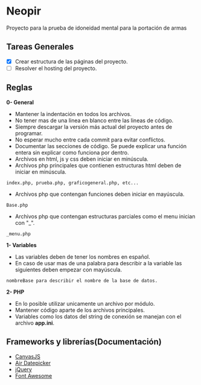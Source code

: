 # Neopir
Proyecto para la prueba de idoneidad mental para la portación de armas

## Tareas Generales
- [x] Crear estructura de las páginas del proyecto.
- [ ] Resolver el hosting del proyecto.

## Reglas

**0- General** 
* Mantener la indentación en todos los archivos.
* No tener mas de una linea en blanco entre las lineas de código.
* Siempre descargar la versión más actual del proyecto antes de programar.
* No esperar mucho entre cada commit para evitar conflictos.
* Documentar las secciones de código. Se puede explicar una función entera sin explicar como funciona por dentro.
* Archivos en html, js y css deben iniciar en minúscula.
* Archivos php principales que contienen estructuras html deben de iniciar en minúscula.
```
index.php, prueba.php, graficogeneral.php, etc...
```
* Archivos php que contengan funciones deben iniciar en mayúscula.
```
Base.php
```
* Archivos php que contengan estructuras parciales como el menu inician con "_".
```
_menu.php
```

**1- Variables** 
* Las variables deben de tener los nombres en español. 
* En caso de usar mas de una palabra para describir a la variable las siguientes deben empezar con mayúscula.
```
nombreBase para describir el nombre de la base de datos.
```

**2- PHP**
* En lo posible utilizar unicamente un archivo por módulo.
* Mantener código aparte de los archivos principales.
* Variables como los datos del string de conexión se manejan con el archivo **app.ini**.

## Frameworks y librerías(Documentación)
* [CanvasJS](https://canvasjs.com/docs/charts/basics-of-creating-html5-chart/)
* [Air Datepicker](http://t1m0n.name/air-datepicker/docs/)
* [jQuery](https://api.jquery.com/)
* [Font Awesome](https://fontawesome.com/icons?d=gallery)
